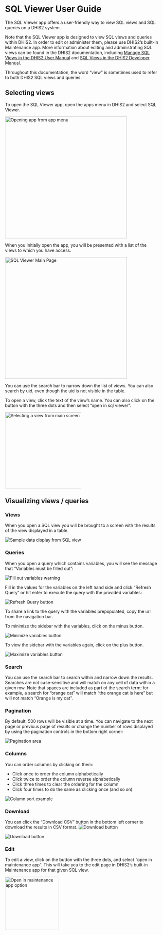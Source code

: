 # SQL Viewer User Guide

The SQL Viewer app offers a user-friendly way to view SQL views and SQL queries on a DHIS2 system.

Note that the SQL Viewer app is designed to view SQL views and queries within DHIS2. In order to edit or administer them, please use DHIS2’s built-in Maintenance app. More information about editing and administrating SQL views can be found in the DHIS2 documentation, including [Manage SQL Views in the DHIS2 User Manual](https://docs.dhis2.org/en/full/use/user-guides/dhis-core-version-master/dhis2-user-manual.html#maintenance_sql_view) and [SQL Views in the DHIS2 Developer Manual](https://docs.dhis2.org/en/full/develop/dhis-core-version-master/developer-manual.html#webapi_sql_views).

Throughout this documentation, the word “view” is sometimes used to refer to both DHIS2 SQL views and queries.

## Selecting views

To open the SQL Viewer app, open the apps menu in DHIS2 and select SQL Viewer.

<img src="/userGuide/images/open_sql_viewer.png?raw=true" alt="Opening app from app menu" height="400" />

When you initially open the app, you will be presented with a list of the views to which you have access.

<img src="/userGuide/images/main_screen.png?raw=true" alt="SQL Viewer Main Page" height="400" />

You can use the search bar to narrow down the list of views. You can also search by uid, even though the uid is not visible in the table.

To open a view, click the text of the view’s name. You can also click on the button with the three dots and then select “open in sql viewer”.

<img src="/userGuide/images/select_view.png?raw=true" alt="Selecting a view from main screen" height="250" />

## Visualizing views / queries

### Views
When you open a SQL view you will be brought to a screen with the results of the view displayed in a table.

<img src="/userGuide/images/sample_view.png?raw=true" alt="Sample data display from SQL view" />

### Queries
When you open a query which contains variables, you will see the message that ”Variables must be filled out”:

<img src="/userGuide/images/fill_out_variables_warning.png?raw=true" alt="Fill out variables warning" />

Fill in the values for the variables on the left hand side and click “Refresh Query” or hit enter to execute the query with the provided variables:

<img src="/userGuide/images/fill_out_variables_refresh.png?raw=true" alt="Refresh Query button" />

To share a link to the query with the variables prepopulated, copy the url from the navigation bar. 

To minimize the sidebar with the variables, click on the minus button.

<img src="/userGuide/images/variables_minimize.png?raw=true" alt="Minimize variables button" />

To view the sidebar with the variables again, click on the plus button.

<img src="/userGuide/images/variables_maximize.png?raw=true" alt="Maximize variables button" />

### Search
You can use the search bar to search within and narrow down the results. Searches are not case-sensitive and will match on any cell of data within a given row. Note that spaces are included as part of the search term; for example, a search for “orange cat” will match “the orange cat is here” but will not match “Orange is my cat”.

### Pagination
By default, 500 rows will be visible at a time. You can navigate to the next page or previous page of results or change the number of rows displayed by using the pagination controls in the bottom right corner:

<img src="/userGuide/images/pagination.png?raw=true" alt="Pagination area" />

### Columns
You can order columns by clicking on them:
- Click once to order the column alphabetically
- Click twice to order the column reverse alphabetically
- Click three times to clear the ordering for the column
- Click four times to do the same as clicking once (and so on)

<img src="/userGuide/images/column_sort.png?raw=true" alt="Column sort example" />

### Download
You can click the “Download CSV” button in the bottom left corner to download the results in CSV format.
![Download button](/userGuide/images/download.png?raw=true)

<img src="/userGuide/images/download.png?raw=true" alt="Download button" />

### Edit
To edit a view, click on the button with the three dots, and select “open in maintenance app”. This will take you to the edit page in DHIS2’s built-in Maintenance app for that given SQL view.

<img src="/userGuide/images/open_in_maintenance.png?raw=true" alt="Open in maintenance app option" height="175" />
